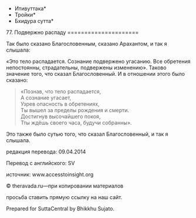 * Итивуттака*
* Тройки*
* Бхидура сутта*

77\. Подвержно распаду
\=\=\=\=\=\=\=\=\=\=\=\=\=\=\=\=\=\=\=\=\=

Так было сказано Благословенным, сказано Арахантом, и так я слышала:

«Это тело распадается\. Сознание подвержено угасанию\. Все обретения непостоянны, страдательны, подвержены изменению»\. Таково значение того, что сказал Благословенный\. И в отношении этого было сказано:

> «Познав, что тело распадается,  
> А сознание угасает,  
> Узрев опасность в обретениях,  
> Ты вышел за пределы рождения и смерти\.  
> Достигнув высочайшего покоя,  
> Тты ждёшь своего часа, будучи собранны»\.

Это также было сутью того, что сказал Благословенный, и так я слышала\.

редакция перевода: 09\.04\.2014

Перевод с английского: SV

источник: www\.accesstoinsight\.org

© theravada\.ru—при копировании материалов

просьба ставить прямую ссылку на наш сайт\.

Prepared for SuttaCentral by Bhikkhu Sujato\.